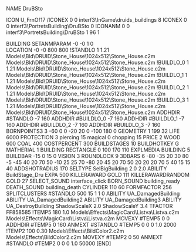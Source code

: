 NAME DruBSto

ICON U_FrnOf17
/ICONEX 0 0 interf3\InGame\druids_buildings 8
ICONEX 0 0 interf3\PortretsBuilding\DruBSto 0
ICONANM 0 0 interf3\PortretsBuilding\DruBSto 1 96 1

BUILDING
SETANMPARAM -0 -0 1 0              
LOCATION -0 -0 800 800
!STANDLO    1 1.21 Models\Bld\DRUID\Stone_House\1024x512\Stone_House.c2m Models\Bld\DRUID\Stone_House\1024x512\Stone_House.c2m
!BUILDLO_0    1 1.21 Models\Bld\DRUID\Stone_House\1024x512\Stone_House.c2m Models\Bld\DRUID\Stone_House\1024x512\Stone_House.c2m
!BUILDLO_1    1 1.21 Models\Bld\DRUID\Stone_House\1024x512\Stone_House.c2m Models\Bld\DRUID\Stone_House\1024x512\Stone_House.c2m
!BUILDLO_2    1 1.21 Models\Bld\DRUID\Stone_House\1024x512\Stone_House.c2m Models\Bld\DRUID\Stone_House\1024x512\Stone_House.c2m
!BUILDLO_3    1 1.21 Models\Bld\DRUID\Stone_House\1024x512\Stone_House.c2m Models\Bld\DRUID\Stone_House\1024x512\Stone_House.c2m
ADDHDIR #STANDLO   -7 160
ADDHDIR #BUILDLO_0 -7 160
ADDHDIR #BUILDLO_1 -7 160
ADDHDIR #BUILDLO_2 -7 160
ADDHDIR #BUILDLO_3 -7 160
BORNPOINTS3 3 -60 0 0  -20 20 0 -100 180 0
GEOMETRY 1 199 32
LIFE 6000
PROTECTION 3 piercing 15 magical 0 chopping 15
PRICE 2 WOOD 600 COAL 400 
COSTPERCENT 300
BUILDSTAGES 10
BUILDHOTKEY G
MATHERIAL 1 BUILDING
RECTANGLE    0 100 170 110
EXPLMEDIA BUILDING 5
BUILDBAR -15 0 15 0
VISION 3
ROUNDLOCK 9
3DBARS 6 -80 -35 20 30 80 -5 -45 40 20 70 50 -10 25 25 70 -80 20 45 20 70 50 20 20 20 70 5 40 15 15 40
ADDSHOTRADIUS 170
SELTYPE SelBigBuilding 2.0 2.0
ABILITY BuildStage_Dru
EXPA 500
KILLERAWARD             GOLD 111
KILLERAWARDRANDOM       GOLD 27
SELECT_SOUND interface_click
BORN_SOUND building_ready
DEATH_SOUND building_death
CYLINDER 110 60
FORMFACTOR 256
SPLITCLUSTERS #STANDLO 500 15 1 1 0
ABILITY UA_DamagedBuilding
ABILITY UA_DamagedBuilding2
ABILITY UA_DamagedBuilding3
ABILITY UA_DestroyBuilding
ShadowScaleX 2.0
ShadowScaleY 3.4
TFACTOR FF858585
!TEMP5 180 1.0 Models\Effects\MagicCard\Listva\Listva.c2m Models\Effects\MagicCard\Listva\Listva.c2m
MOVEXY  #TEMP5 0 0
ADDHDIR #TEMP5 0 160
ANMEXT #STANDLO #TEMP5 0 0 0 1.0 2000
!TEMP2 100 0.30 Models\Effects\BildColor2.c2m Models\Effects\BildColor2.c2m
MOVEXY  #TEMP2 0 50
ANMEXT #STANDLO #TEMP2 0 0 0 1.0 50000
[END]
